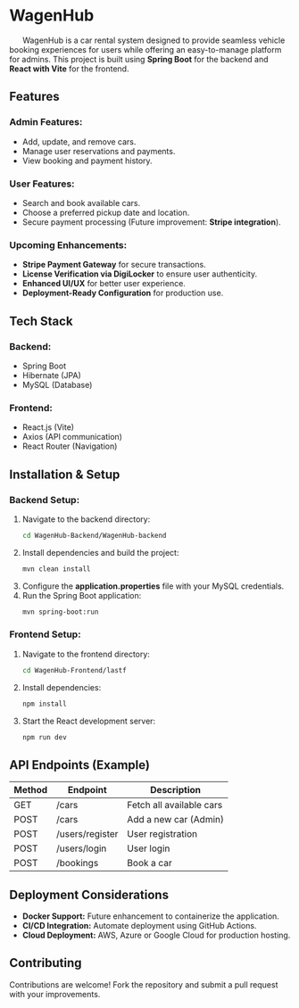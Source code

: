 # WagenHub

      WagenHub is a car rental system designed to provide seamless vehicle booking experiences for users while offering an easy-to-manage platform for admins. This project is built using **Spring Boot** for the backend and **React with Vite** for the frontend.

## Features

### **Admin Features:**

- Add, update, and remove cars.
- Manage user reservations and payments.
- View booking and payment history.

### **User Features:**

- Search and book available cars.
- Choose a preferred pickup date and location.
- Secure payment processing (Future improvement: **Stripe integration**).

### **Upcoming Enhancements:**

- **Stripe Payment Gateway** for secure transactions.
- **License Verification via DigiLocker** to ensure user authenticity.
- **Enhanced UI/UX** for better user experience.
- **Deployment-Ready Configuration** for production use.

## Tech Stack

### **Backend:**

- Spring Boot
- Hibernate (JPA)
- MySQL (Database)

### **Frontend:**

- React.js (Vite)
- Axios (API communication)
- React Router (Navigation)

## Installation & Setup

### **Backend Setup:**

1. Navigate to the backend directory:
   ```sh
   cd WagenHub-Backend/WagenHub-backend
   ```
2. Install dependencies and build the project:
   ```sh
   mvn clean install
   ```
3. Configure the **application.properties** file with your MySQL credentials.
4. Run the Spring Boot application:
   ```sh
   mvn spring-boot:run
   ```

### **Frontend Setup:**

1. Navigate to the frontend directory:
   ```sh
   cd WagenHub-Frontend/lastf
   ```
2. Install dependencies:
   ```sh
   npm install
   ```
3. Start the React development server:
   ```sh
   npm run dev
   ```

## API Endpoints (Example)

| Method | Endpoint        | Description              |
| ------ | --------------- | ------------------------ |
| GET    | /cars           | Fetch all available cars |
| POST   | /cars           | Add a new car (Admin)    |
| POST   | /users/register | User registration        |
| POST   | /users/login    | User login               |
| POST   | /bookings       | Book a car               |

## Deployment Considerations

- **Docker Support:** Future enhancement to containerize the application.
- **CI/CD Integration:** Automate deployment using GitHub Actions.
- **Cloud Deployment:** AWS, Azure or Google Cloud for production hosting.

## Contributing

Contributions are welcome! Fork the repository and submit a pull request with your improvements.



